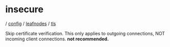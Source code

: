 # insecure

/ [config](/reference/server-config/index.md) / [leafnodes](/reference/server-config/config/leafnodes/index.md) / [tls](/reference/server-config/config/leafnodes/tls/index.md) 

Skip certificate verification. This only applies to outgoing connections, NOT incoming client connections. **not recommended.**

